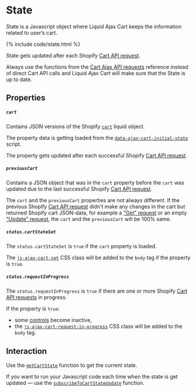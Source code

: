 # State
State is a Javascript object where Liquid Ajax Cart keeps the information related to user’s cart.

{% include code/state.html %}

State gets updated after each Shopify [Cart API request](/reference/requests/).

Always use the functions from the [Cart Ajax API requests](/reference/requests/) reference instead of direct Cart API calls and Liquid Ajax Cart will make sure that the State is up to date.

## Properties

##### `cart`
Contains JSON versions of the Shopify [`cart`](https://shopify.dev/api/liquid/objects/cart) liquid object. 

The property data is getting loaded from the [`data-ajax-cart-initial-state`](/reference/data-ajax-cart-initial-state/) script.

The property gets updated after each successful Shopify [Cart API request](/reference/requests/).

##### `previousCart`

Contains a JSON object that was in the `cart` property before the `cart` was updated due to the last successful Shopify [Cart API request](/reference/requests/).

The `cart` and the `previousCart` properties are not always different. If the previous Shopify [Cart API request](/reference/requests/) didn't make any changes in the cart but returned Shopify cart JSON-data, for example a ["Get" request](/reference/cartRequestGet/) or an empty ["Update" request](/reference/cartRequestUpdate/), the `cart` and the `previousCart` will be 100% same.

##### `status.cartStateSet`

The `status.cartStateSet` is `true` if the `cart` property is loaded. 

The [`js-ajax-cart-set`](/reference/js-ajax-cart-set/) CSS class will be added to the `body` tag if the property is `true`.

##### `status.requestInProgress`

The `status.requestInProgress` is `true` if there are one or more Shopify [Cart API requests](/reference/requests/) in progress.

If the property is `true`:
  * some [controls](/reference/controls/) become inactive,
  * the [`js-ajax-cart-request-in-progress`](/reference/js-ajax-cart-request-in-progress/) CSS class will be added to the `body` tag.

## Interaction

Use the [`getCartState`](/reference/getCartState/) function to get the current state.

If you want to run your Javascript code each time when the state is get updated — use the [`subscribeToCartStateUpdate`](/reference/subscribeToCartStateUpdate/) function.
